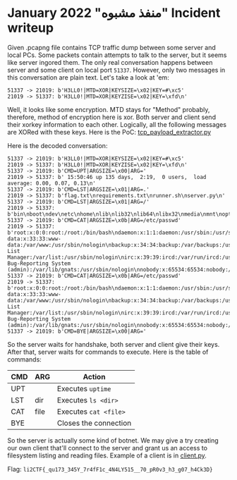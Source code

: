 # January 2022 "منفذ مشبوه" Incident writeup
Given .pcapng file contains TCP traffic dump between some server and local PCs. Some packets contain attempts to talk to the server, but it seems like server ingored them. The only real conversation happens between server and some client on local port `51337`. However, only two messages in this conversation are plain text. Let's take a look at 'em:

```
51337 -> 21019: b'H3LL0!|MTD=XOR|KEYSIZE=\x02|KEY=#\xc5'
21019 -> 51337: b'H3LL0!|MTD=XOR|KEYZISE=\x02|KEY=\xfd\n'
```

Well, it looks like some encryption. MTD stays for "Method" probably, therefore, method of encryption here is xor. Both server and client send their xorkey information to each other. Logically, all the following messages are XORed with these keys. Here is the PoC: [tcp_payload_extractor.py](tcp_payload_extractor.py)

Here is the decoded conversation:

```
51337 -> 21019: b'H3LL0!|MTD=XOR|KEYSIZE=\x02|KEY=#\xc5'
21019 -> 51337: b'H3LL0!|MTD=XOR|KEYZISE=\x02|KEY=\xfd\n'
51337 -> 21019: b'CMD=UPT|ARGSIZE=\x00|ARG='
21019 -> 51337: b' 15:50:46 up 135 days,  2:19,  0 users,  load average: 0.00, 0.07, 0.13\n'
51337 -> 21019: b'CMD=LST|ARGSIZE=\x01|ARG=.'
21019 -> 51337: b'flag.txt\nrequirements.txt\nrunner.sh\nserver.py\n'
51337 -> 21019: b'CMD=LST|ARGSIZE=\x01|ARG=/'
21019 -> 51337: b'bin\nboot\ndev\netc\nhome\nlib\nlib32\nlib64\nlibx32\nmedia\nmnt\nopt\nproc\nroot\nrun\nsbin\nsrv\nsys\ntask\ntmp\nusr\nvar\n'
51337 -> 21019: b'CMD=CAT|ARGSIZE=\x0b|ARG=/etc/passwd'
21019 -> 51337: b'root:x:0:0:root:/root:/bin/bash\ndaemon:x:1:1:daemon:/usr/sbin:/usr/sbin/nologin\nbin:x:2:2:bin:/bin:/usr/sbin/nologin\nsys:x:3:3:sys:/dev:/usr/sbin/nologin\nsync:x:4:65534:sync:/bin:/bin/sync\ngames:x:5:60:games:/usr/games:/usr/sbin/nologin\nman:x:6:12:man:/var/cache/man:/usr/sbin/nologin\nlp:x:7:7:lp:/var/spool/lpd:/usr/sbin/nologin\nmail:x:8:8:mail:/var/mail:/usr/sbin/nologin\nnews:x:9:9:news:/var/spool/news:/usr/sbin/nologin\nuucp:x:10:10:uucp:/var/spool/uucp:/usr/sbin/nologin\nproxy:x:13:13:proxy:/bin:/usr/sbin/nologin\nwww-data:x:33:33:www-data:/var/www:/usr/sbin/nologin\nbackup:x:34:34:backup:/var/backups:/usr/sbin/nologin\nlist:x:38:38:Mailing List Manager:/var/list:/usr/sbin/nologin\nirc:x:39:39:ircd:/var/run/ircd:/usr/sbin/nologin\ngnats:x:41:41:Gnats Bug-Reporting System (admin):/var/lib/gnats:/usr/sbin/nologin\nnobody:x:65534:65534:nobody:/nonexistent:/usr/sbin/nologin\n_apt:x:100:65534::/nonexistent:/usr/sbin/nologin\n'
51337 -> 21019: b'CMD=CAT|ARGSIZE=\x0b|ARG=/etc/passwd'
21019 -> 51337: b'root:x:0:0:root:/root:/bin/bash\ndaemon:x:1:1:daemon:/usr/sbin:/usr/sbin/nologin\nbin:x:2:2:bin:/bin:/usr/sbin/nologin\nsys:x:3:3:sys:/dev:/usr/sbin/nologin\nsync:x:4:65534:sync:/bin:/bin/sync\ngames:x:5:60:games:/usr/games:/usr/sbin/nologin\nman:x:6:12:man:/var/cache/man:/usr/sbin/nologin\nlp:x:7:7:lp:/var/spool/lpd:/usr/sbin/nologin\nmail:x:8:8:mail:/var/mail:/usr/sbin/nologin\nnews:x:9:9:news:/var/spool/news:/usr/sbin/nologin\nuucp:x:10:10:uucp:/var/spool/uucp:/usr/sbin/nologin\nproxy:x:13:13:proxy:/bin:/usr/sbin/nologin\nwww-data:x:33:33:www-data:/var/www:/usr/sbin/nologin\nbackup:x:34:34:backup:/var/backups:/usr/sbin/nologin\nlist:x:38:38:Mailing List Manager:/var/list:/usr/sbin/nologin\nirc:x:39:39:ircd:/var/run/ircd:/usr/sbin/nologin\ngnats:x:41:41:Gnats Bug-Reporting System (admin):/var/lib/gnats:/usr/sbin/nologin\nnobody:x:65534:65534:nobody:/nonexistent:/usr/sbin/nologin\n_apt:x:100:65534::/nonexistent:/usr/sbin/nologin\n'
51337 -> 21019: b'CMD=BYE|ARGSIZE=\x00|ARG='
```

So the server waits for handshake, both server and client give their keys. After that, server waits for commands to execute. Here is the table of commands:

| CMD | ARG  | Action                |
|-----|------|-----------------------|
| UPT |      | Executes `uptime`       |
| LST | dir  | Executes `ls <dir>`     |
| CAT | file | Executes `cat <file>`   |
| BYE |      | Closes the connection |

So the server is actually some kind of botnet. We may give a try creating our own client that'll connect to the server and grant us an access to filesystem listing and reading files. Example of a client is in [client.py](src/client.py).

Flag: `li2CTF{_qu173_345Y_7r4fF1c_4N4LY515__70_pR0v3_h3_g07_h4Ck3D}`
